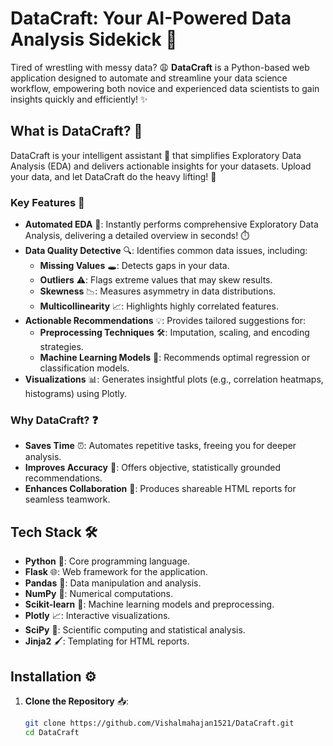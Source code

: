 # DataCraft: Your AI-Powered Data Analysis Sidekick 🚀

Tired of wrestling with messy data? 😩 **DataCraft** is a Python-based web application designed to automate and streamline your data science workflow, empowering both novice and experienced data scientists to gain insights quickly and efficiently! ✨

## What is DataCraft? 🤔

DataCraft is your intelligent assistant 🤖 that simplifies Exploratory Data Analysis (EDA) and delivers actionable insights for your datasets. Upload your data, and let DataCraft do the heavy lifting! 💪

### Key Features 🌟

- **Automated EDA** 🤖: Instantly performs comprehensive Exploratory Data Analysis, delivering a detailed overview in seconds! ⏱️
- **Data Quality Detective** 🔍: Identifies common data issues, including:
  - **Missing Values** 🕳️: Detects gaps in your data.
  - **Outliers** ⚠️: Flags extreme values that may skew results.
  - **Skewness** 📉: Measures asymmetry in data distributions.
  - **Multicollinearity** 📈: Highlights highly correlated features.
- **Actionable Recommendations** 💡: Provides tailored suggestions for:
  - **Preprocessing Techniques** 🛠️: Imputation, scaling, and encoding strategies.
  - **Machine Learning Models** 🧠: Recommends optimal regression or classification models.
- **Visualizations** 📊: Generates insightful plots (e.g., correlation heatmaps, histograms) using Plotly.

### Why DataCraft? ❓

- **Saves Time** ⏰: Automates repetitive tasks, freeing you for deeper analysis.
- **Improves Accuracy** 💯: Offers objective, statistically grounded recommendations.
- **Enhances Collaboration** 🤝: Produces shareable HTML reports for seamless teamwork.

## Tech Stack 🛠️

- **Python** 🐍: Core programming language.
- **Flask** 🌐: Web framework for the application.
- **Pandas** 🐼: Data manipulation and analysis.
- **NumPy** 🔢: Numerical computations.
- **Scikit-learn** 🤖: Machine learning models and preprocessing.
- **Plotly** 📈: Interactive visualizations.
- **SciPy** 🔬: Scientific computing and statistical analysis.
- **Jinja2** 🖌️: Templating for HTML reports.

## Installation ⚙️

1. **Clone the Repository** 📥:
   ```bash
   git clone https://github.com/Vishalmahajan1521/DataCraft.git
   cd DataCraft
